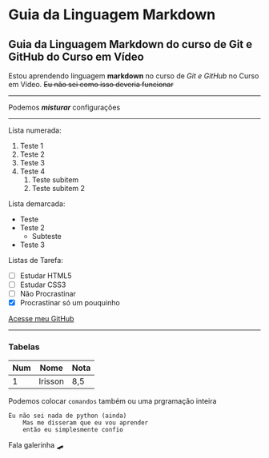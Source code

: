 # Guia da Linguagem Markdown
## Guia da Linguagem Markdown do curso de Git e GitHub do Curso em Vídeo

Estou aprendendo linguagem **markdown** no curso de *Git e GitHub* no Curso em Vídeo. ~~Eu não sei como isso deveria funcionar~~
***
Podemos __*misturar*__ configurações
***
Lista numerada:
1. Teste 1
1. Teste 2
98. Teste 3
6. Teste 4
   1. Teste subitem
   98. Teste subitem 2

Lista demarcada:
* Teste
* Teste 2
   * Subteste
* Teste 3

Listas de Tarefa:
 - [ ] Estudar HTML5
 - [ ] Estudar CSS3
 - [ ] Não Procrastinar
 - [x] Procrastinar só um pouquinho

 [Acesse meu GitHub](https://github.com/irissonrodrigo)

 ***

 ### Tabelas

 Num | Nome | Nota
 ---|---|---
 1 | Irisson |8,5

 Podemos colocar `comandos` também ou uma prgramação inteira

 ```
 Èu não sei nada de python (ainda)
     Mas me disseram que eu vou aprender
     então eu simplesmente confio
```

Fala galerinha :skateboard:

